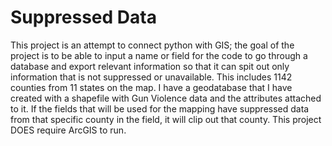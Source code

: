 # Suppressed Data
  This project is an attempt to connect python with GIS; the goal of the project is to be able to input a name or field for the code to go through a database and export relevant information so that it can spit out only information that is not suppressed or unavailable. This includes 1142 counties from 11 states on the map. I have a geodatabase that I have created with a shapefile with Gun Violence data and the attributes attached to it. If the fields that will be used for the mapping have suppressed data from that specific county in the field, it will clip out that county. This project DOES require ArcGIS to run.

